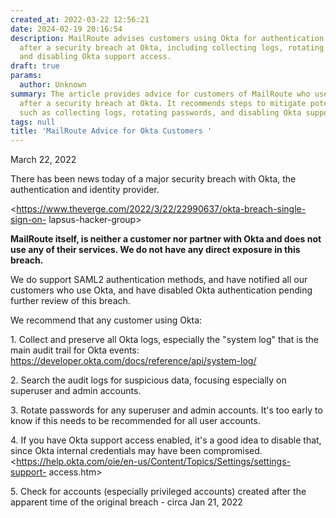 ```yaml
---
created_at: 2022-03-22 12:56:21
date: 2024-02-19 20:16:54
description: MailRoute advises customers using Okta for authentication to take precautions
  after a security breach at Okta, including collecting logs, rotating passwords,
  and disabling Okta support access.
draft: true
params:
  author: Unknown
summary: The article provides advice for customers of MailRoute who use Okta for authentication
  after a security breach at Okta. It recommends steps to mitigate potential risks,
  such as collecting logs, rotating passwords, and disabling Okta support access.
tags: null
title: 'MailRoute Advice for Okta Customers '
---
```



March 22, 2022

There has been news today of a major security breach with Okta, the
authentication and identity provider.  
  
<https://www.theverge.com/2022/3/22/22990637/okta-breach-single-sign-on-
lapsus-hacker-group>  
  
**MailRoute itself, is neither a customer nor partner with Okta and does not
use any of their services. We do not have any direct exposure in this
breach.**  
  
We do support SAML2 authentication methods, and have notified all our
customers who use Okta, and have disabled Okta authentication pending further
review of this breach.  
  
  
We recommend that any customer using Okta:  
  
1\. Collect and preserve all Okta logs, especially the "system log" that is
the main audit trail for Okta events:
<https://developer.okta.com/docs/reference/api/system-log/>  
  
2\. Search the audit logs for suspicious data, focusing especially on
superuser and admin accounts.  
  
3\. Rotate passwords for any superuser and admin accounts. It's too early to
know if this needs to be recommended for all user accounts.  
  
4\. If you have Okta support access enabled, it's a good idea to disable that,
since Okta internal credentials may have been compromised.
<https://help.okta.com/oie/en-us/Content/Topics/Settings/settings-support-
access.htm>  
  
5\. Check for accounts (especially privileged accounts) created after the
apparent time of the original breach - circa Jan 21, 2022

